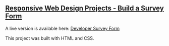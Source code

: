 ## [Responsive Web Design Projects - Build a Survey Form](https://learn.freecodecamp.org/responsive-web-design/responsive-web-design-projects/build-a-survey-form)

A live version is available here: [Developer Survey Form](https://dsf.surge.sh/)

This project was built with HTML and CSS.